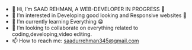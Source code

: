 - 👋 Hi, I’m SAAD REHMAN, A WEB-DEVELOPER IN PROGRESS 💖
- 👀 I’m interested in Developing good looking and Responsive websites 🤞
- 🌱 I’m currently learning Everything 😁
- 💞️ I’m looking to collaborate on everything related to coding,developing,video editing.
- 📫 How to reach me: saadurrehman345@gmail.com

<!---
SaadRehman19/SaadRehman19 is a ✨ special ✨ repository because its `README.md` (this file) appears on your GitHub profile.
You can click the Preview link to take a look at your changes.
--->


